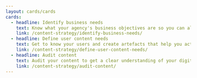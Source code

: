```yaml
---
layout: cards/cards
cards:
  - headline: Identify business needs
    text: Know what your agency's business objectives are so you can align your content strategy.
    link: /content-strategy/identify-business-needs/   
  - headline: Define user content needs
    text: Get to know your users and create artefacts that help you action what you’ve learned.
    link: /content-strategy/define-user-content-needs/
  - headline: Audit content
    text: Audit your content to get a clear understanding of your digital estate or service.
    link: /content-strategy/audit-content/
---
```

